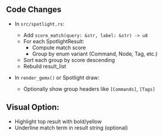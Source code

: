 ## Code Changes

- In `src/spotlight.rs`:
  - Add `score_match(query: &str, label: &str) -> u8`
  - For each SpotlightResult:
    - Compute match score
    - Group by enum variant (Command, Node, Tag, etc.)
  - Sort each group by score descending
  - Rebuild result_list

- In `render_gemx()` or Spotlight draw:
  - Optionally show group headers like `[Commands]`, `[Tags]`

## Visual Option:
- Highlight top result with bold/yellow
- Underline match term in result string (optional)
